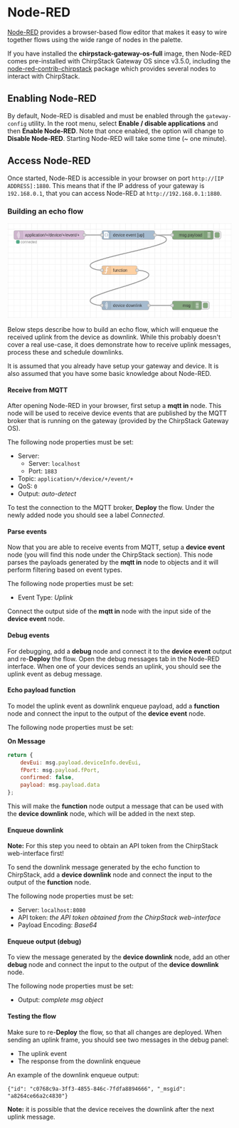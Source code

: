 # Node-RED

[Node-RED](https://nodered.org/) provides a browser-based flow editor that makes
it easy to wire together flows using the wide range of nodes in the palette.

If you have installed the **chirpstack-gateway-os-full** image, then Node-RED
comes pre-installed with ChirpStack Gateway OS since v3.5.0, including the
[node-red-contrib-chirpstack](https://github.com/brocaar/node-red-contrib-chirpstack/)
package which provides several nodes to interact with ChirpStack.

## Enabling Node-RED

By default, Node-RED is disabled and must be enabled through the `gateway-config`
utility. In the root menu, select **Enable / disable applications** and then
**Enable Node-RED**. Note that once enabled, the option will change to
**Disable Node-RED**. Starting Node-RED will take some time (~ one minute).

## Access Node-RED

Once started, Node-RED is accessible in your browser on port
`http://[IP ADDRESS]:1880`. This means that if the IP address of your gateway
is `192.168.0.1`, that you can access Node-RED at `http://192.168.0.1:1880`.

### Building an echo flow

![echo flow](node-red-echo-flow.png)

Below steps describe how to build an echo flow, which will enqueue the received
uplink from the device as downlink. While this probably doesn't cover a real
use-case, it does demonstrate how to receive uplink messages, process these
and schedule downlinks.

It is assumed that you already have setup your gateway and device. It is also
assumed that you have some basic knowledge about Node-RED.

#### Receive from MQTT

After opening Node-RED in your browser, first setup a **mqtt in** node. This
node will be used to receive device events that are published by the MQTT
broker that is running on the gateway (provided by the ChirpStack Gateway OS).

The following node properties must be set:

* Server:
	* Server: `localhost`
	* Port: `1883`
* Topic: `application/+/device/+/event/+`
* QoS: `0`
* Output: *auto-detect*

To test the connection to the MQTT broker, **Deploy** the flow. Under the newly
added node you should see a label *Connected*.

#### Parse events

Now that you are able to receive events from MQTT, setup a **device event**
node (you will find this node under the ChirpStack section). This node parses
the payloads generated by the **mqtt in** node to objects and it will perform
filtering based on event types.

The following node properties must be set:

* Event Type: *Uplink*

Connect the output side of the **mqtt in** node with the input side of the
**device event** node.

#### Debug events

For debugging, add a **debug** node and connect it to the **device event**
output and re-**Deploy** the flow. Open the debug messages tab in the Node-RED
interface. When one of your devices sends an uplink, you should see the uplink
event as debug message.

#### Echo payload function

To model the uplink event as downlink enqueue payload, add a **function** node
and connect the input to the output of the **device event** node.

The following node properties must be set:

**On Message**

```js
return {
    devEui: msg.payload.deviceInfo.devEui,
    fPort: msg.payload.fPort,
    confirmed: false,
    payload: msg.payload.data
};
```

This will make the **function** node output a message that can be used with the
**device downlink** node, which will be added in the next step.

#### Enqueue downlink

**Note:** For this step you need to obtain an API token from the ChirpStack
web-interface first!

To send the downlink message generated by the echo function to ChirpStack, add
a **device downlink** node and connect the input to the output of the
**function** node.

The following node properties must be set:

* Server: `localhost:8080`
* API token: *the API token obtained from the ChirpStack web-interface*
* Payload Encoding: *Base64*

#### Enqueue output (debug)

To view the message generated by the **device downlink** node, add an other
**debug** node and connect the input to the output of the **device downlink**
node.

The following node properties must be set:

* Output: *complete msg object*

#### Testing the flow

Make sure to re-**Deploy** the flow, so that all changes are deployed. When
sending an uplink frame, you should see two messages in the debug panel:

* The uplink event
* The response from the downlink enqueue

An example of the downlink enqueue output:

```
{"id": "c0768c9a-3ff3-4855-846c-7fdfa8894666", "_msgid": "a8264ce66a2c4830"}
```

**Note:** it is possible that the device receives the downlink after the next
uplink message.

